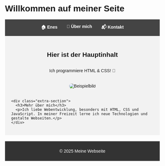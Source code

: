 <html lang="de">
<head>
  <meta charset="UTF-8">
  <title>Meine zweite Seite</title>
  <style>
    body {
      margin: 0;
      font-family: Arial, sans-serif;
    }

    .header {
      background-color: #333;
      color: white;
      padding: 20px;
      text-align: center;
    }

    .nav {
      background-color: #444;
      color: white;
      padding: 15px;
      display: flex;
      justify-content: center;
      gap: 30px;
    }

    .nav a {
      color: white;
      text-decoration: none;
      font-weight: bold;
    }

    .nav a:hover {
      text-decoration: underline;
      color: #ddd;
    }

    .content {
      padding: 20px;
      background-color: #f2f2f2;
      display: flex;
      flex-direction: column;
      align-items: center;
    }

    .content img {
      max-width: 100%;
      height: auto;
      border-radius: 10px;
      margin: 20px 0;
    }

    .extra-section {
      background-color: #e0e0e0;
      padding: 20px;
      margin-top: 20px;
      border-radius: 8px;
      width: 100%;
      max-width: 800px;
    }

    .footer {
      background-color: #333;
      color: white;
      text-align: center;
      padding: 10px;
      margin-top: 20px;
    }
  </style>
</head>
<body>

  <div class="header">
    <h1>Willkommen auf meiner Seite</h1>
  </div>

  <div class="nav">
    <a href="#">🏠 Enes</a>
    <a href="#">📄 Über mich</a>
    <a href="#">📬 Kontakt</a>
  </div>

  <div class="content">
    <h2>Hier ist der Hauptinhalt</h2>
    <p>Ich programmiere HTML & CSS! 🎉</p>
    <img src="https://via.placeholder.com/600x300" alt="Beispielbild">
    
    <div class="extra-section">
      <h3>Mehr über mich</h3>
      <p>Ich liebe Webentwicklung, besonders mit HTML, CSS und JavaScript. In meiner Freizeit lerne ich neue Technologien und gestalte Webseiten.</p>
    </div>
  </div>

  <div class="footer">
    <p>© 2025 Meine Webseite</p>
  </div>

</body>
</html>
